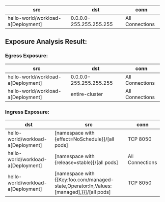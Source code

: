 | src | dst | conn |
|-----|-----|------|
| hello-world/workload-a[Deployment] | 0.0.0.0-255.255.255.255 | All Connections |
## Exposure Analysis Result:
### Egress Exposure:
| src | dst | conn |
|-----|-----|------|
| hello-world/workload-a[Deployment] | 0.0.0.0-255.255.255.255 | All Connections |
| hello-world/workload-a[Deployment] | entire-cluster | All Connections |

### Ingress Exposure:
| dst | src | conn |
|-----|-----|------|
| hello-world/workload-a[Deployment] | [namespace with {effect=NoSchedule}]/[all pods] | TCP 8050 |
| hello-world/workload-a[Deployment] | [namespace with {release=stable}]/[all pods] | All Connections |
| hello-world/workload-a[Deployment] | [namespace with {{Key:foo.com/managed-state,Operator:In,Values:[managed],}}]/[all pods] | TCP 8050 |
